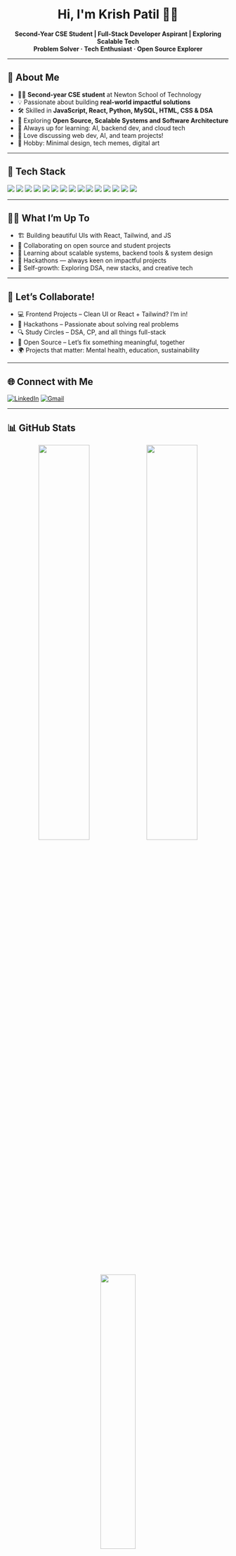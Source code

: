 <!-- MaxLeadAI / README.md -->

<h1 align="center">Hi, I'm Krish Patil 👋✨</h1>
<p align="center">
  <b>Second-Year CSE Student | Full-Stack Developer Aspirant | Exploring Scalable Tech</b><br>
  <b>Problem Solver · Tech Enthusiast · Open Source Explorer</b>
</p>

---

## 📝 About Me

- 👨‍💻 **Second-year CSE student** at Newton School of Technology
- 💡 Passionate about building **real-world impactful solutions**
- 🛠️ Skilled in **JavaScript, React, Python, MySQL, HTML, CSS & DSA**
- 🌱 Exploring **Open Source, Scalable Systems and Software Architecture**
- 🙌 Always up for learning: AI, backend dev, and cloud tech
- 💬 Love discussing web dev, AI, and team projects!
- 🎨 Hobby: Minimal design, tech memes, digital art

---

## 🚀 Tech Stack

<p>
<img src="https://img.shields.io/badge/HTML5-e34c26?style=flat-square&logo=html5&logoColor=white"/>
<img src="https://img.shields.io/badge/CSS3-264de4?style=flat-square&logo=css3&logoColor=white"/>
<img src="https://img.shields.io/badge/JavaScript-f0db4f?style=flat-square&logo=javascript&logoColor=black"/>
<img src="https://img.shields.io/badge/React-61dafb?style=flat-square&logo=react&logoColor=black"/>
<img src="https://img.shields.io/badge/Bootstrap-563d7c?style=flat-square&logo=bootstrap&logoColor=white"/>
<img src="https://img.shields.io/badge/Python-3776ab?style=flat-square&logo=python&logoColor=white"/>
<img src="https://img.shields.io/badge/Node.js-68a063?style=flat-square&logo=node.js&logoColor=white"/>
<img src="https://img.shields.io/badge/Express.js-000000?style=flat-square&logo=express&logoColor=white"/>
<img src="https://img.shields.io/badge/MySQL-4079ad?style=flat-square&logo=mysql&logoColor=white"/>
<img src="https://img.shields.io/badge/MongoDB-3fa037?style=flat-square&logo=mongodb&logoColor=white"/>
<img src="https://img.shields.io/badge/GitHub-181717?style=flat-square&logo=github&logoColor=white"/>
<img src="https://img.shields.io/badge/Netlify-00c7b7?style=flat-square&logo=netlify&logoColor=white"/>
<img src="https://img.shields.io/badge/Figma-f24e1e?style=flat-square&logo=figma&logoColor=white"/>
<img src="https://img.shields.io/badge/Canva-00c4cc?style=flat-square&logo=canva&logoColor=white"/>
<img src="https://img.shields.io/badge/DSA-Algorithms-orange?style=flat-square&logo=code&logoColor=white"/>

</p>

---

## 👨‍💻 What I’m Up To

- 🏗 Building beautiful UIs with React, Tailwind, and JS
- 🤝 Collaborating on open source and student projects
- 🧠 Learning about scalable systems, backend tools & system design
- 🎯 Hackathons — always keen on impactful projects
- 🌱 Self-growth: Exploring DSA, new stacks, and creative tech

---

## 🤝 Let’s Collaborate!

- 💻 Frontend Projects – Clean UI or React + Tailwind? I’m in!
- 🚀 Hackathons – Passionate about solving real problems
- 🔍 Study Circles – DSA, CP, and all things full-stack
- 🧩 Open Source – Let’s fix something meaningful, together
- 🌍 Projects that matter: Mental health, education, sustainability

---

## 🌐 Connect with Me

<p>
  <a href="https://www.linkedin.com/in/krish-patil-nst" target="_blank"><img alt="LinkedIn" src="https://img.shields.io/badge/LinkedIn-0A66C2?style=flat-square&logo=linkedin&logoColor=white"/></a>
  <a href="mailto:krishpatil120@gmail.com"><img alt="Gmail" src="https://img.shields.io/badge/Gmail-D14836?style=flat-square&logo=gmail&logoColor=white"/></a>
</p>

---

## 📊 GitHub Stats

<p align="center">
  <img src="https://github-readme-stats.vercel.app/api?username=krishx06&show_icons=true&theme=radical" width="48%"/>
  <img src="https://github-readme-streak-stats.herokuapp.com/?user=krishx06&theme=radical" width="48%"/>
</p>
<p align="center">
  <img src="https://github-readme-stats.vercel.app/api/top-langs/?username=krishx06&layout=compact&theme=radical" width="40%"/>
</p>

---

## 🏆 Top Contributed Repo

| Repository         | Contributor Stats |
|--------------------|:----------------:|
| [YourBestRepo1](https://github.com/krishx06/nst-sdc/campus-buddy) | 🟢 B |
| [YourBestRepo2](https://github.com/krishx06/sandwichgeeks) | 🟢 B |
| [YourBestRepo3](https://github.com/krishx06/coffeeshopproject) | 🟢 B |

---
## 💬 Random Dev Quote

> “If you think your users are idiots, only idiots will use it.”  
> <sub>— Linus Torvalds</sub>

---
